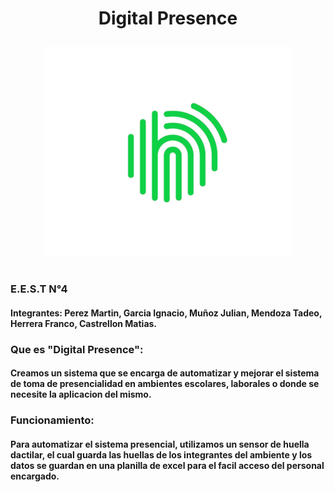 
# <p align="center">Digital Presence</p>
<p align="center"> 
<img src="logo_digital_presence_verde_full.png">
</p>

#

### E.E.S.T N°4
#### Integrantes: Perez Martin, Garcia Ignacio, Muñoz Julian, Mendoza Tadeo, Herrera Franco, Castrellon Matias.

### Que es "Digital Presence":
#### Creamos un sistema que se encarga de automatizar y mejorar el sistema de toma de presencialidad en ambientes escolares, laborales o donde se necesite la aplicacion del mismo.

### Funcionamiento:
#### Para automatizar el sistema presencial, utilizamos un sensor de huella dactilar, el cual guarda las huellas de los integrantes del ambiente y los datos se guardan en una planilla de excel para el facil acceso del personal encargado.

